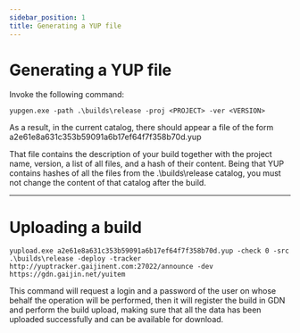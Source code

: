 ```yaml
---
sidebar_position: 1
title: Generating a YUP file
---
```


# Generating a YUP file

Invoke the following command:

```
yupgen.exe -path .\builds\release -proj <PROJECT> -ver <VERSION>
```

As a result, in the current catalog, there should appear a file of the form a2e61e8a631c353b59091a6b17ef64f7f358b70d.yup

That file contains the description of your build together with the project name, version, a list of all files, and a hash of their content. Being that YUP contains hashes of all the files from the .\builds\release catalog, you must not change the content of that catalog after the build.

---

# Uploading a build

```
yupload.exe a2e61e8a631c353b59091a6b17ef64f7f358b70d.yup -check 0 -src .\builds\release -deploy -tracker http://yuptracker.gaijinent.com:27022/announce -dev https://gdn.gaijin.net/yuitem
```

This command will request a login and a password of the user on whose behalf the operation will be performed, then it will register the build in GDN and perform the build upload, making sure that all the data has been uploaded successfully and can be available for download.
